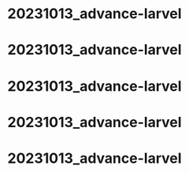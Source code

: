 # 20231013_advance-larvel
# 20231013_advance-larvel
# 20231013_advance-larvel
# 20231013_advance-larvel
# 20231013_advance-larvel
